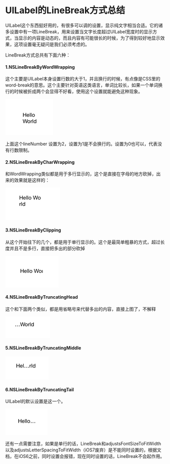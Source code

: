 UILabel的LineBreak方式总结
===========================


UILabel这个东西挺好用的，有很多可以调的设置，显示纯文字相当合适。它的诸多设置中有一项LineBreak，用来设置当文字长度超过UILabel宽度时的显示方式，当显示的内容是动态的，而且内容有可能很长的时候，为了得到较好地显示效果，这项设置毫无疑问是我们必须考虑的。

LineBreak方式总共有下面六种：

#### 1.NSLineBreakByWordWrapping
  
  这个主要是UILabel本身设置行数的大于1，并且换行的时候，有点像是CSS里的word-break的意思。这个主要针对英语这类语言，单词比较长，如果一个单词换行的时候被折成两个会显得不好看，使用这个设置就能避免这种现象。
  
  ![1](./img/uilabel-linebreak/1.png)
  
  上面这个lineNumber 设置为2，设置为1是不会换行的。设置为0也可以，代表没有行数限制。
  
#### 2.NSLineBreakByCharWrapping 
  
  和WordWrapping类似都是用于多行显示的，这个是直接在字母的地方砍掉，出来的效果就是这样的：
  
  ![2](./img/uilabel-linebreak/2.png)
  
#### 3.NSLineBreakByClipping
   
  从这个开始往下的几个，都是用于单行显示的。这个是最简单粗暴的方式，超过长度并且不是多行，直接把多出的部分砍掉
  
  ![3](./img/uilabel-linebreak/3.png)
  
#### 4.NSLineBreakByTruncatingHead
  
  这个和下面两个类似，都是用省略号来代替多出的内容，直接上图了，不解释
  
  ![4](./img/uilabel-linebreak/4.png)
  
#### 5.NSLineBreakByTruncatingMiddle

  
  ![5](./img/uilabel-linebreak/5.png)
  
#### 6.NSLineBreakByTruncatingTail
  
  UILabel的默认设置是这一个。
  
  ![6](./img/uilabel-linebreak/6.png)
  
还有一点需要注意，如果是单行的话，LineBreak和adjustsFontSizeToFitWidth以及adjustsLetterSpacingToFitWidth（iOS7废弃）是不能同时设置的，根据文档，在iOS6之前，同时设置会报错，现在同时设置的话，LineBreak不会起作用。
  
  
  
 